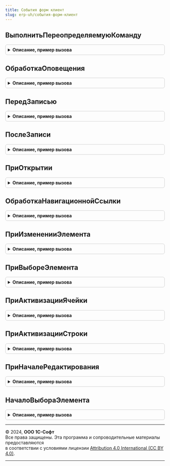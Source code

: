 ```yaml
---
title: События форм клиент
slug: erp-uh/события-форм-клиент
---
```



## ВыполнитьПереопределяемуюКоманду
<details style="margin: 1em 0; padding: 0.5em; border: 1px solid #ccc; border-radius: 6px;">

<summary style="font-weight: bold; cursor: pointer;">Описание, пример вызова</summary>

```bsl

// Выполняет переопределяемую команду
//
// Параметры:
//  Форма	- ФормаКлиентскогоПриложения - форма, в которой расположена команда
//  Команда	- КомандаФормы - команда формы
//  ДополнительныеПараметры	- Структура - дополнительные параметры.
//
Процедура ВыполнитьПереопределяемуюКоманду(Форма, Команда, ДополнительныеПараметры = Неопределено) Экспорт
```

Пример вызова
```bsl
СобытияФормКлиент.ВыполнитьПереопределяемуюКоманду(Форма, Команда, ДополнительныеПараметры);
```
</details>

## ОбработкаОповещения
<details style="margin: 1em 0; padding: 0.5em; border: 1px solid #ccc; border-radius: 6px;">

<summary style="font-weight: bold; cursor: pointer;">Описание, пример вызова</summary>

```bsl

// Процедура, вызываемая из одноименного обработчика события формы.
//
// Параметры:
//  Форма					- ФормаКлиентскогоПриложения - форма, из обработчика события которой происходит вызов процедуры.
//  ИмяСобытия				- Строка - идентификатор сообщения принимающей формой (см. метод Оповестить)
//	Параметр				- Произвольный - параметр сообщения (см. метод Оповестить)
//	Источник				- Произвольный - источник события (см. метод Оповестить)
//  ДополнительныеПараметры	- Структура - дополнительные параметры.
//
Процедура ОбработкаОповещения(Форма, ИмяСобытия, Параметр, Источник, ДополнительныеПараметры = Неопределено) Экспорт
```

Пример вызова
```bsl
СобытияФормКлиент.ОбработкаОповещения(Форма, ИмяСобытия, Параметр, Источник, ДополнительныеПараметры);
```
</details>

## ПередЗаписью
<details style="margin: 1em 0; padding: 0.5em; border: 1px solid #ccc; border-radius: 6px;">

<summary style="font-weight: bold; cursor: pointer;">Описание, пример вызова</summary>

```bsl

// Процедура, вызываемая из одноименного обработчика события формы.
//
// Параметры:
//  Форма					- ФормаКлиентскогоПриложения - форма, из обработчика события которой происходит вызов процедуры.
//  Отказ					- Булево - признак отказа от записи документа
//	ПараметрыЗаписи			- Структура - параметры записи (см. событие ПередЗаписью).
//
Процедура ПередЗаписью(Форма, Отказ, ПараметрыЗаписи) Экспорт
```

Пример вызова
```bsl
СобытияФормКлиент.ПередЗаписью(Форма, Отказ, ПараметрыЗаписи) 
```
</details>

## ПослеЗаписи
<details style="margin: 1em 0; padding: 0.5em; border: 1px solid #ccc; border-radius: 6px;">

<summary style="font-weight: bold; cursor: pointer;">Описание, пример вызова</summary>

```bsl

// Переопределяемая процедура, вызываемая из одноименного обработчика события формы.
//
// Параметры:
// 	Форма - ФормаКлиентскогоПриложения - форма, из обработчика события которой происходит вызов процедуры.
//	ПараметрыЗаписи - Структура - параметры записи (см. событие ПослеЗаписи).
//
Процедура ПослеЗаписи(Форма, ПараметрыЗаписи) Экспорт
```

Пример вызова
```bsl
СобытияФормКлиент.ПослеЗаписи(Форма, ПараметрыЗаписи) 
```
</details>

## ПриОткрытии
<details style="margin: 1em 0; padding: 0.5em; border: 1px solid #ccc; border-radius: 6px;">

<summary style="font-weight: bold; cursor: pointer;">Описание, пример вызова</summary>

```bsl

// Переопределяемая процедура, вызываемая из одноименного обработчика события формы.
//
// Параметры:
// 	Форма - ФормаКлиентскогоПриложения - форма, из обработчика события которой происходит вызов процедуры.
//  Отказ	- Булево - признак отказа от открытия формы.
//
Процедура ПриОткрытии(Форма, Отказ) Экспорт
```

Пример вызова
```bsl
СобытияФормКлиент.ПриОткрытии(Форма, Отказ) 
```
</details>

## ОбработкаНавигационнойСсылки
<details style="margin: 1em 0; padding: 0.5em; border: 1px solid #ccc; border-radius: 6px;">

<summary style="font-weight: bold; cursor: pointer;">Описание, пример вызова</summary>

```bsl

// Переопределяемая процедура, вызываемая из одноименного обработчика события формы.
//
// Параметры:
// 	Форма - ФормаКлиентскогоПриложения - Форма, из обработчика события которой происходит вызов процедуры.
//	НавигационнаяСсылкаФорматированнойСтроки - Строка - строка навигационной ссылки
//	СтандартнаяОбработка - Булево - признак стандартной обработки события
//
Процедура ОбработкаНавигационнойСсылки(Форма, НавигационнаяСсылкаФорматированнойСтроки, СтандартнаяОбработка) Экспорт
```

Пример вызова
```bsl
СобытияФормКлиент.ОбработкаНавигационнойСсылки(Форма, НавигационнаяСсылкаФорматированнойСтроки, СтандартнаяОбработка) 
```
</details>

## ПриИзмененииЭлемента
<details style="margin: 1em 0; padding: 0.5em; border: 1px solid #ccc; border-radius: 6px;">

<summary style="font-weight: bold; cursor: pointer;">Описание, пример вызова</summary>

```bsl

// Переопределяемая процедура, вызываемая из одноименного обработчика события элемента.
//
// Параметры:
//   Форма                   - ФормаКлиентскогоПриложения - форма, из которой происходит вызов процедуры.
//   Элемент                 - Произвольный     - элемент-источник события "При изменении".
//   ДополнительныеПараметры - Структура        - значения дополнительных параметров влияющих на обработку.
//
Процедура ПриИзмененииЭлемента(Форма, Элемент, ДополнительныеПараметры = Неопределено) Экспорт
```

Пример вызова
```bsl
СобытияФормКлиент.ПриИзмененииЭлемента(Форма, Элемент, ДополнительныеПараметры);
```
</details>

## ПриВыбореЭлемента
<details style="margin: 1em 0; padding: 0.5em; border: 1px solid #ccc; border-radius: 6px;">

<summary style="font-weight: bold; cursor: pointer;">Описание, пример вызова</summary>

```bsl

// Переопределяемая процедура, вызываемая из одноименного обработчика события элемента.
//
Процедура ПриВыбореЭлемента(Форма, Элемент, ВыбраннаяСтрока, Поле, СтандартнаяОбработка, ДополнительныеПараметры = Неопределено) Экспорт
```

Пример вызова
```bsl
СобытияФормКлиент.ПриВыбореЭлемента(Форма, Элемент, ВыбраннаяСтрока, Поле, СтандартнаяОбработка, ДополнительныеПараметры);
```
</details>

## ПриАктивизацииЯчейки
<details style="margin: 1em 0; padding: 0.5em; border: 1px solid #ccc; border-radius: 6px;">

<summary style="font-weight: bold; cursor: pointer;">Описание, пример вызова</summary>

```bsl

// Переопределяемая процедура, вызываемая из одноименного обработчика события элемента.
//
Процедура ПриАктивизацииЯчейки(Форма, Элемент, ДополнительныеПараметры = Неопределено) Экспорт
```

Пример вызова
```bsl
СобытияФормКлиент.ПриАктивизацииЯчейки(Форма, Элемент, ДополнительныеПараметры);
```
</details>

## ПриАктивизацииСтроки
<details style="margin: 1em 0; padding: 0.5em; border: 1px solid #ccc; border-radius: 6px;">

<summary style="font-weight: bold; cursor: pointer;">Описание, пример вызова</summary>

```bsl

// Переопределяемая процедура, вызываемая из одноименного обработчика события элемента.
//
Процедура ПриАктивизацииСтроки(Форма, Элемент, ДополнительныеПараметры = Неопределено) Экспорт
```

Пример вызова
```bsl
СобытияФормКлиент.ПриАктивизацииСтроки(Форма, Элемент, ДополнительныеПараметры);
```
</details>

## ПриНачалеРедактирования
<details style="margin: 1em 0; padding: 0.5em; border: 1px solid #ccc; border-radius: 6px;">

<summary style="font-weight: bold; cursor: pointer;">Описание, пример вызова</summary>

```bsl

// Переопределяемая процедура, вызываемая из одноименного обработчика события элемента.
//
Процедура ПриНачалеРедактирования(Форма, Элемент, НоваяСтрока, Копирование, ДополнительныеПараметры = Неопределено) Экспорт
```

Пример вызова
```bsl
СобытияФормКлиент.ПриНачалеРедактирования(Форма, Элемент, НоваяСтрока, Копирование, ДополнительныеПараметры);
```
</details>

## НачалоВыбораЭлемента
<details style="margin: 1em 0; padding: 0.5em; border: 1px solid #ccc; border-radius: 6px;">

<summary style="font-weight: bold; cursor: pointer;">Описание, пример вызова</summary>

```bsl

// Переопределяемая процедура, вызываемая из одноименного обработчика события элемента.
//
Процедура НачалоВыбораЭлемента(Форма, Элемент, ДанныеВыбора, СтандартнаяОбработка) Экспорт
```

Пример вызова
```bsl
СобытияФормКлиент.НачалоВыбораЭлемента(Форма, Элемент, ДанныеВыбора, СтандартнаяОбработка) 
```
</details>

---

© 2024, **ООО 1С-Софт**  
Все права защищены. Эта программа и сопроводительные материалы предоставляются  
в соответствии с условиями лицензии [Attribution 4.0 International (CC BY 4.0)](https://creativecommons.org/licenses/by/4.0/legalcode).

---
